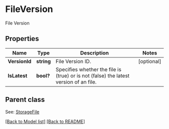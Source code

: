 # FileVersion
File Version

## Properties
Name | Type | Description | Notes
------------ | ------------- | ------------- | -------------
**VersionId** | **string** | File Version ID. | [optional] 
**IsLatest** | **bool?** | Specifies whether the file is (true) or is not (false) the latest version of an file. | 

## Parent class

See: [StorageFile](StorageFile.md)

[[Back to Model list]](Models.md) [[Back to README]](README.md)

